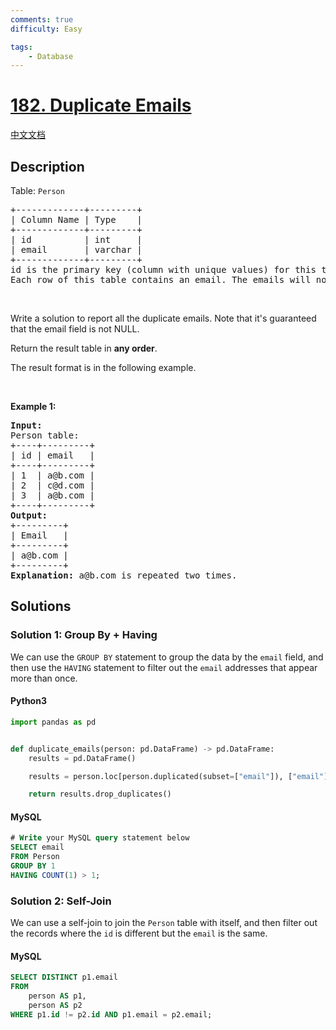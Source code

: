 ```yaml
---
comments: true
difficulty: Easy

tags:
    - Database
---
```


<!-- problem:start -->

# [182. Duplicate Emails](https://leetcode.com/problems/duplicate-emails)

[中文文档](/solution/0100-0199/0182.Duplicate%20Emails/README.md)

## Description

<!-- description:start -->

<p>Table: <code>Person</code></p>

<pre>
+-------------+---------+
| Column Name | Type    |
+-------------+---------+
| id          | int     |
| email       | varchar |
+-------------+---------+
id is the primary key (column with unique values) for this table.
Each row of this table contains an email. The emails will not contain uppercase letters.
</pre>

<p>&nbsp;</p>

<p>Write a solution to report all the duplicate emails. Note that it&#39;s guaranteed that the email&nbsp;field is not NULL.</p>

<p>Return the result table in <strong>any order</strong>.</p>

<p>The&nbsp;result format is in the following example.</p>

<p>&nbsp;</p>
<p><strong class="example">Example 1:</strong></p>

<pre>
<strong>Input:</strong> 
Person table:
+----+---------+
| id | email   |
+----+---------+
| 1  | a@b.com |
| 2  | c@d.com |
| 3  | a@b.com |
+----+---------+
<strong>Output:</strong> 
+---------+
| Email   |
+---------+
| a@b.com |
+---------+
<strong>Explanation:</strong> a@b.com is repeated two times.
</pre>

<!-- description:end -->

## Solutions

<!-- solution:start -->

### Solution 1: Group By + Having

We can use the `GROUP BY` statement to group the data by the `email` field, and then use the `HAVING` statement to filter out the `email` addresses that appear more than once.

<!-- tabs:start -->

#### Python3

```python
import pandas as pd


def duplicate_emails(person: pd.DataFrame) -> pd.DataFrame:
    results = pd.DataFrame()

    results = person.loc[person.duplicated(subset=["email"]), ["email"]]

    return results.drop_duplicates()
```

#### MySQL

```sql
# Write your MySQL query statement below
SELECT email
FROM Person
GROUP BY 1
HAVING COUNT(1) > 1;
```

<!-- tabs:end -->

<!-- solution:end -->

<!-- solution:start -->

### Solution 2: Self-Join

We can use a self-join to join the `Person` table with itself, and then filter out the records where the `id` is different but the `email` is the same.

<!-- tabs:start -->

#### MySQL

```sql
SELECT DISTINCT p1.email
FROM
    person AS p1,
    person AS p2
WHERE p1.id != p2.id AND p1.email = p2.email;
```

<!-- tabs:end -->

<!-- solution:end -->

<!-- problem:end -->
